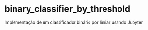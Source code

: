 # binary_classifier_by_threshold
Implementação de um classificador binário por limiar usando Jupyter
